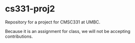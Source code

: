 # cs331-proj2
Repository for a project for CMSC331 at UMBC.

Because it is an assignment for class, we will not be accepting contributions.
